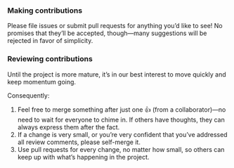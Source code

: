 ### Making contributions

Please file issues or submit pull requests for anything you’d like to see! No
promises that they’ll be accepted, though—many suggestions will be rejected in
favor of simplicity.

### Reviewing contributions

Until the project is more mature, it’s in our best interest to move quickly and
keep momentum going.

Consequently:

1. Feel free to merge something after just one :+1: (from a collaborator)—no
   need to wait for everyone to chime in. If others have thoughts, they can
   always express them after the fact.
1. If a change is very small, or you’re very confident that you’ve addressed
   all review comments, please self-merge it.
1. Use pull requests for every change, no matter how small, so others can keep
   up with what’s happening in the project.
